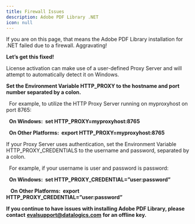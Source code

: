 ```yaml
---
title: Firewall Issues
description: Adobe PDF Library .NET
icon: null
---
```


If you are on this page, that means the Adobe PDF Library installation for .NET failed due to a firewall. Aggravating!  

**Let’s get this fixed!**   

License activation can make use of a user-defined Proxy Server and will attempt to automatically detect it on Windows.   

**Set the Environment Variable HTTP\_PROXY to the hostname and port number separated by a colon.** 

       For example, to utilize the HTTP Proxy Server running on myproxyhost on port 8765: 

       **On Windows:  set HTTP\_PROXY=myproxyhost:8765** 

       **On Other Platforms:  export HTTP\_PROXY=myproxyhost:8765** 

If your Proxy Server uses authentication, set the Environment Variable HTTP\_PROXY\_CREDENTIALS to the username and password, separated by a colon. 

  For example, if your username is user and password is password: 

       **On Windows:  set HTTP\_PROXY\_CREDENTIAL=”user\:password”** 

        **On Other Platforms:  export HTTP\_PROXY\_CREDENTIAL=”user\:password”** 

**If you continue to have issues with installing Adobe PDF Library, please contact** [**evalsupport@datalogics.com**](mailto\:evalsupport@datalogics.com) **for an offline key.**
